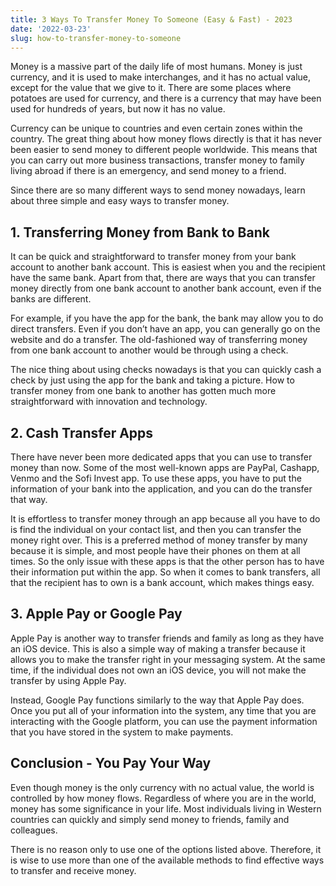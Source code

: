 ```yaml
---
title: 3 Ways To Transfer Money To Someone (Easy & Fast) - 2023
date: '2022-03-23'
slug: how-to-transfer-money-to-someone
---
```

<!-- wp:paragraph -->
<p>Money is a massive part of the daily life of most humans. Money is just currency, and it is used to make interchanges, and it has no actual value, except for the value that we give to it. There are some places where potatoes are used for currency, and there is a currency that may have been used for hundreds of years, but now it has no value.&nbsp;</p>
<!-- /wp:paragraph -->

<!-- wp:paragraph -->
<p>Currency can be unique to countries and even certain zones within the country. The great thing about how money flows directly is that it has never been easier to send money to different people worldwide. This means that you can carry out more business transactions, transfer money to family living abroad if there is an emergency, and send money to a friend.&nbsp;</p>
<!-- /wp:paragraph -->

<!-- wp:paragraph -->
<p>Since there are so many different ways to send money nowadays, learn about three simple and easy ways to transfer money.</p>
<!-- /wp:paragraph -->

<!-- wp:heading -->
<h2>1. Transferring Money from Bank to Bank</h2>
<!-- /wp:heading -->

<!-- wp:paragraph -->
<p>It can be quick and straightforward to transfer money from your bank account to another bank account. This is easiest when you and the recipient have the same bank. Apart from that, there are ways that you can transfer money directly from one bank account to another bank account, even if the banks are different.&nbsp;</p>
<!-- /wp:paragraph -->

<!-- wp:paragraph -->
<p>For example, if you have the app for the bank, the bank may allow you to do direct transfers. Even if you don’t have an app, you can generally go on the website and do a transfer. The old-fashioned way of transferring money from one bank account to another would be through using a check.&nbsp;</p>
<!-- /wp:paragraph -->

<!-- wp:paragraph -->
<p>The nice thing about using checks nowadays is that you can quickly cash a check by just using the app for the bank and taking a picture. How to transfer money from one bank to another has gotten much more straightforward with innovation and technology.</p>
<!-- /wp:paragraph -->

<!-- wp:heading -->
<h2>2. Cash Transfer Apps</h2>
<!-- /wp:heading -->

<!-- wp:paragraph -->
<p>There have never been more dedicated apps that you can use to transfer money than now. Some of the most well-known apps are PayPal, Cashapp, Venmo and the Sofi Invest app. To use these apps, you have to put the information of your bank into the application, and you can do the transfer that way.&nbsp;</p>
<!-- /wp:paragraph -->

<!-- wp:paragraph -->
<p>It is effortless to transfer money through an app because all you have to do is find the individual on your contact list, and then you can transfer the money right over. This is a preferred method of money transfer by many because it is simple, and most people have their phones on them at all times. So the only issue with these apps is that the other person has to have their information put within the app. So when it comes to bank transfers, all that the recipient has to own is a bank account, which makes things easy.</p>
<!-- /wp:paragraph -->

<!-- wp:heading -->
<h2>3. Apple Pay or Google Pay</h2>
<!-- /wp:heading -->

<!-- wp:paragraph -->
<p>Apple Pay is another way to transfer friends and family as long as they have an iOS device. This is also a simple way of making a transfer because it allows you to make the transfer right in your messaging system. At the same time, if the individual does not own an iOS device, you will not make the transfer by using Apple Pay.&nbsp;</p>
<!-- /wp:paragraph -->

<!-- wp:paragraph -->
<p>Instead, Google Pay functions similarly to the way that Apple Pay does. Once you put all of your information into the system, any time that you are interacting with the Google platform, you can use the payment information that you have stored in the system to make payments.</p>
<!-- /wp:paragraph -->

<!-- wp:heading -->
<h2>Conclusion - You Pay Your Way</h2>
<!-- /wp:heading -->

<!-- wp:paragraph -->
<p>Even though money is the only currency with no actual value, the world is controlled by how money flows. Regardless of where you are in the world, money has some significance in your life. Most individuals living in Western countries can quickly and simply send money to friends, family and colleagues.&nbsp;</p>
<!-- /wp:paragraph -->

<!-- wp:paragraph -->
<p>There is no reason only to use one of the options listed above. Therefore, it is wise to use more than one of the available methods to find effective ways to transfer and receive money.</p>
<!-- /wp:paragraph -->
